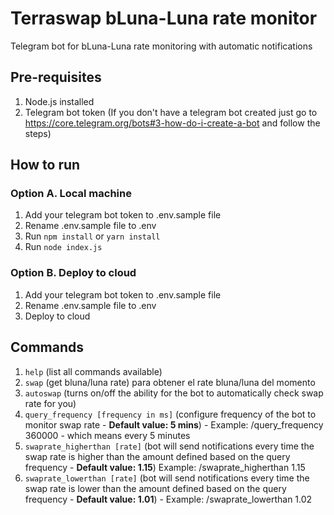 # Terraswap bLuna-Luna rate monitor
Telegram bot for bLuna-Luna rate monitoring with automatic notifications

## Pre-requisites
1. Node.js installed
2. Telegram bot token (If you don't have a telegram bot created just go to https://core.telegram.org/bots#3-how-do-i-create-a-bot and follow the steps)

## How to run

### Option A. Local machine
1. Add your telegram bot token to .env.sample file 
2. Rename .env.sample file to .env
2. Run `npm install` or `yarn install`
3. Run `node index.js`

### Option B. Deploy to cloud
1. Add your telegram bot token to .env.sample file 
2. Rename .env.sample file to .env
3. Deploy to cloud

## Commands
1. `help` (list all commands available)
2. `swap` (get bluna/luna rate) para obtener el rate bluna/luna del momento
3. `autoswap` (turns on/off the ability for the bot to automatically check swap rate for you)
4. `query_frequency [frequency in ms]` (configure frequency of the bot to monitor swap rate - **Default value: 5 mins**) - Example: /query_frequency 360000 - which means every 5 minutes
5. `swaprate_higherthan [rate]` (bot will send notifications every time the swap rate is higher than the amount defined based on the query frequency - **Default value: 1.15**) Example: /swaprate_higherthan 1.15
6. `swaprate_lowerthan [rate]` (bot will send notifications every time the swap rate is lower than the amount defined based on the query frequency - **Default value: 1.01**) - Example: /swaprate_lowerthan 1.02
